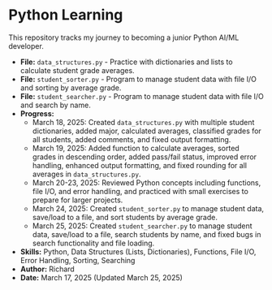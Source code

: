 # Python Learning
This repository tracks my journey to becoming a junior Python AI/ML developer.
- **File:** `data_structures.py` - Practice with dictionaries and lists to calculate student grade averages.
- **File:** `student_sorter.py` - Program to manage student data with file I/O and sorting by average grade.
- **File:** `student_searcher.py` - Program to manage student data with file I/O and search by name.
- **Progress:** 
  - March 18, 2025: Created `data_structures.py` with multiple student dictionaries, added major, calculated averages, classified grades for all students, added comments, and fixed output formatting.
  - March 19, 2025: Added function to calculate averages, sorted grades in descending order, added pass/fail status, improved error handling, enhanced output formatting, and fixed rounding for all averages in `data_structures.py`.
  - March 20-23, 2025: Reviewed Python concepts including functions, file I/O, and error handling, and practiced with small exercises to prepare for larger projects.
  - March 24, 2025: Created `student_sorter.py` to manage student data, save/load to a file, and sort students by average grade.
  - March 25, 2025: Created `student_searcher.py` to manage student data, save/load to a file, search students by name, and fixed bugs in search functionality and file loading.
- **Skills:** Python, Data Structures (Lists, Dictionaries), Functions, File I/O, Error Handling, Sorting, Searching
- **Author:** Richard
- **Date:** March 17, 2025 (Updated March 25, 2025)